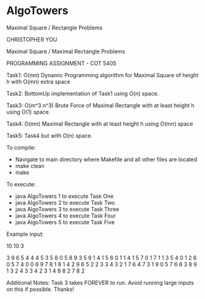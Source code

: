 # AlgoTowers
Maximal Square / Rectangle Problems

CHRISTOPHER YOU

Maximal Square / Maximal Rectangle Problems

PROGRAMMING ASSIGNMENT - COT 5405

Task1: O(mn) Dynamic Programming algorithm for Maximal Square of height h with O(mn) extra space

Task2: BottomUp implementation of Task1 using O(n) space.

Task3: O(m^3 n^3) Brute Force of Maximal Rectangle with at least height h using O(1) space.

Task4: O(mn) Maximal Rectangle with at least height h using O(mn) space

Task5: Task4 but with O(n) space.

To compile:
- Navigate to main directory where Makefile and all other files are located
- make clean
- make

To execute:
- java AlgoTowers 1 to execute Task One
- java AlgoTowers 2 to execute Task Two
- java AlgoTowers 3 to execute Task Three
- java AlgoTowers 4 to execute Task Four
- java AlgoTowers 5 to execute Task Five

Example input:

10 10 3

3 9 6 5 4 4 4 5 3 5
8 0 5 8 9 3 5 9 1 4
1 5 6 0 1 1 4 1 5 7
0 1 7 1 1 3 5 4 0 1
2 6 0 5 7 4 0 0 6 9
7 8 1 8 1 4 2 9 6 5
2 2 3 3 4 3 2 1 7 6
4 7 3 1 9 0 5 7 6 6
3 8 9 1 3 2 4 3 3 4
2 3 1 4 8 8 2 7 8 2

Additional Notes:
Task 3 takes FOREVER to run.  Avoid running large inputs on this if possible.
Thanks!
